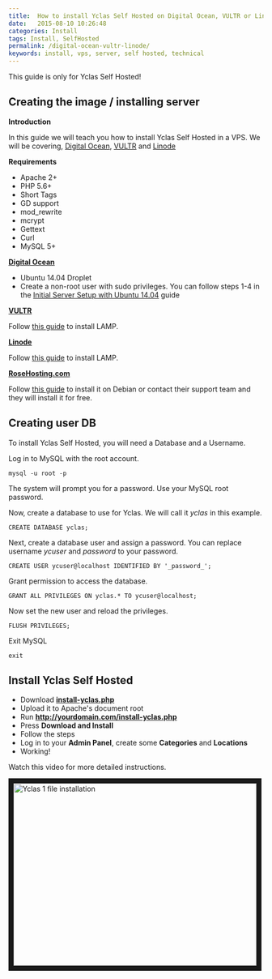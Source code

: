 ```yaml
---
title:  How to install Yclas Self Hosted on Digital Ocean, VULTR or Linode
date:   2015-08-10 10:26:48
categories: Install
tags: Install, SelfHosted
permalink: /digital-ocean-vultr-linode/
keywords: install, vps, server, self hosted, technical
---
```

<div class="alert alert-warning">
<strong><i class="glyphicon glyphicon-warning-sign"></i> </strong> This guide is only for Yclas Self Hosted!
</div>

## Creating the image / installing server 

**Introduction**

In this guide we will teach you how to install Yclas Self Hosted in a VPS. We will be covering, [Digital Ocean](https://www.digitalocean.com/?refcode=ebff5f6941b0), [VULTR](http://www.vultr.com/?ref=6814237) and [Linode](https://www.linode.com/)

**Requirements**

+ Apache 2+
+ PHP 5.6+
+ Short Tags
+ GD support
+ mod_rewrite
+ mcrypt
+ Gettext
+ Curl
+ MySQL 5+

**[Digital Ocean](https://www.digitalocean.com/?refcode=ebff5f6941b0)**

+ Ubuntu 14.04 Droplet
+ Create a non-root user with sudo privileges. You can follow steps 1-4 in the [Initial Server Setup with Ubuntu 14.04](https://www.digitalocean.com/community/tutorials/initial-server-setup-with-ubuntu-14-04/) guide

**[VULTR](http://www.vultr.com/?ref=6814237)**

Follow [this guide](https://www.vultr.com/docs/how-to-install-apache-mysql-and-php-on-ubuntu) to install LAMP.

**[Linode](https://www.linode.com/)**

Follow [this guide](https://www.linode.com/docs/websites/lamp/lamp-server-on-ubuntu-12-04-precise-pangolin) to install LAMP.

**[RoseHosting.com](https://www.rosehosting.com/)**

Follow [this guide](https://www.rosehosting.com/blog/how-to-install-open-classifieds-on-a-debian-8-vps/) to install it on Debian or contact their support team and they will install it for free.


## Creating user DB

To install Yclas Self Hosted, you will need a Database and a Username.

Log in to MySQL with the root account.

    mysql -u root -p

The system will prompt you for a password. Use your MySQL root password.

Now, create a database to use for Yclas. We will call it _yclas_ in this example.

    CREATE DATABASE yclas;

Next, create a database user and assign a password. You can replace username _ycuser_ and _password_ to your password.

    CREATE USER ycuser@localhost IDENTIFIED BY '_password_';  

Grant permission to access the database.

    GRANT ALL PRIVILEGES ON yclas.* TO ycuser@localhost;

Now set the new user and reload the privileges.

    FLUSH PRIVILEGES;

Exit MySQL

    exit


## Install Yclas Self Hosted

+ Download **[install-yclas.php](https://raw.githubusercontent.com/yclas/yclas/master/install-yclas.php)**
+ Upload it to Apache's document root
+ Run **http://yourdomain.com/install-yclas.php**
+ Press **Download and Install**
+ Follow the steps
+ Log in to your **Admin Panel**, create some **Categories** and **Locations**
+ Working!

Watch this video for more detailed instructions.

<a href="https://www.youtube.com/watch?v=L2-b8r8DAfU" target="_blank"><img src="http://img.youtube.com/vi/L2-b8r8DAfU/0.jpg" 
alt="Yclas 1 file installation" width="480" height="360" border="10" /></a>
